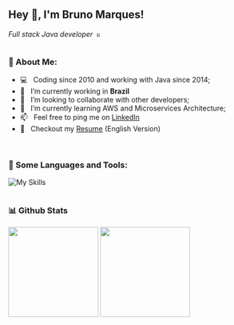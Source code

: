 ## Hey 👋, I'm Bruno Marques!
<p>
<i>Full stack Java developer</i> &nbsp;<a href='https://www.linkedin.com/in/brunomarques-br/'><img alt="linkedin" src="https://skillicons.dev/icons?i=linkedin&theme=dark" height='10px'/></a>
</p>

<div style="float: left;margin-right: 30px">

### 🧐 About Me:

- 💻 &nbsp; Coding since 2010 and working with Java since 2014;
- 🔭 &nbsp; I’m currently working in **Brazil**
- 🤝 &nbsp; I’m looking to collaborate with other developers;
- 🚀 &nbsp; I’m currently learning AWS and Microservices Architecture;
- 📫 &nbsp; Feel free to ping me on [LinkedIn](https://www.linkedin.com/in/brunomarques-br/)
- 📰 &nbsp; Checkout my [Resume](https://drive.google.com/file/d/1WEO9Ky65z1VJcZLP8P1SlfyzQu-d58L1/view?usp=sharing) (English Version)
<br>

</div>
<div style="float: left;margin-right: 30px">

### 🔨 Some Languages and Tools:
![My Skills](https://skillicons.dev/icons?i=java,spring,angular,react,jenkins,docker,nodejs,maven,gradle,idea,typescript,javascript,visualstudio,npm,git&perline=5)

</div>
<div style="float: left">

### 📊 Github Stats

<img height="180em" src="https://github-readme-stats.vercel.app/api?username=brunomarques-br&show_icons=true&hide_border=true&&count_private=true&include_all_commits=true" />
<img height="180em" src="https://github-readme-stats.vercel.app/api/top-langs/?username=brunomarques-br&show_icons=true&hide_border=true&layout=compact&langs_count=8"/>

</div>